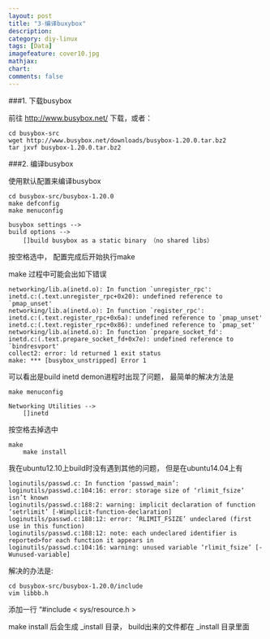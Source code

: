 ```yaml
---
layout: post
title: "3-编译buxybox"
description:
category: diy-linux
tags: [Data]
imagefeature: cover10.jpg
mathjax: 
chart:
comments: false
---
```

  
###1. 下载busybox  
  
前往 http://www.busybox.net/ 下载，或者：  
  
	cd busybox-src
	wget http://www.busybox.net/downloads/busybox-1.20.0.tar.bz2  
	tar jxvf busybox-1.20.0.tar.bz2
    
###2. 编译busybox
  
使用默认配置来编译busybox
  
	cd busybox-src/busybox-1.20.0
	make defconfig
	make menuconfig
    
	busybox settings -->  
	build options -->  
		[]build busybox as a static binary （no shared libs）  

按空格选中， 配置完成后开始执行make
    
make 过程中可能会出如下错误   
  
	networking/lib.a(inetd.o): In function `unregister_rpc':
	inetd.c:(.text.unregister_rpc+0x20): undefined reference to `pmap_unset'
	networking/lib.a(inetd.o): In function `register_rpc':
	inetd.c:(.text.register_rpc+0x6a): undefined reference to `pmap_unset'
	inetd.c:(.text.register_rpc+0x86): undefined reference to `pmap_set'
	networking/lib.a(inetd.o): In function `prepare_socket_fd':
	inetd.c:(.text.prepare_socket_fd+0x7e): undefined reference to `bindresvport'
	collect2: error: ld returned 1 exit status
	make: *** [busybox_unstripped] Error 1
  
可以看出是build inetd demon进程时出现了问题， 最简单的解决方法是  
  
	make menuconfig
	
	Networking Utilities -->
		[]inetd
        
按空格去掉选中  
  
	make
		make install  
    
我在ubuntu12.10上build时没有遇到其他的问题， 但是在ubuntu14.04上有  
  
	loginutils/passwd.c: In function ‘passwd_main’:
	loginutils/passwd.c:104:16: error: storage size of ‘rlimit_fsize’ isn’t known
	loginutils/passwd.c:188:2: warning: implicit declaration of function ‘setrlimit’ [-Wimplicit-function-declaration]
	loginutils/passwd.c:188:12: error: ‘RLIMIT_FSIZE’ undeclared (first use in this function)
	loginutils/passwd.c:188:12: note: each undeclared identifier is reported>for each function it appears in
	loginutils/passwd.c:104:16: warning: unused variable ‘rlimit_fsize’ [-Wunused-variable]
    
解决的办法是:
  
	cd busybox-src/busybox-1.20.0/include
	vim libbb.h
  
添加一行 “#include < sys/resource.h >    
  
make install 后会生成 _install 目录， build出来的文件都在 _install 目录里面